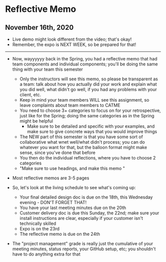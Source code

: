 # Reflective Memo

## November 16th, 2020

-   Live demo might look different from the video; that's okay!
-   Remember, the expo is NEXT WEEK, so be prepared for that!
--------------------------------------------------------------------------------

-   Now, wayyyyyy back in the Spring, you had a reflective memo that had team components and individual components; you'll be doing the same thing with your team this semester
    -   Only the instructors will see this memo, so please be transparent as a team: talk about how you actually did your work and explain what you did well, what didn't go well, if you had any problems with your client, etc.
    -   Keep in mind your team members WILL see this assignment, so leave complaints about team members to CATME
    -   You need to choose 3+ categories to focus on for your retrospective, just like for the Spring; doing the same categories as in the Spring might be helpful
        -   Make sure to be detailed and specific with your examples, and make sure to give concrete ways that you would improve things
    -   The NEW part of this semester is that you have some sort of collaborative what wnet well/what didn't process; you can do whatever you want for that, but the balloon format might make sense, since you've done that before
    -   You then do the individual reflections, where you have to choose 2 categories
    -   "Make sure to use headings, and make this memo "

-   Most reflective memos are 3-5 pages

-   So, let's look at the living schedule to see what's coming up:
    -   Your final detailed design doc is due on the 18th, this Wednesday evening - DON'T FORGET THAT!
    -   You have your last meeting minutes due on the 20th
    -   Customer delivery doc is due this Sunday, the 22nd; make sure your install instructions are clear, especially if your customer isn't technically skilled
    -   Expo is on the 23rd
    -   The reflective memo is due on the 24th
-   The "project management" grade is really just the cumulative of your meeting minutes, status reports, your GitHub setup, etc; you shouldn't have to do anything extra for that
